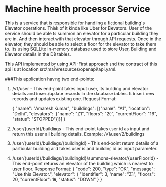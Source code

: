 # Machine health processor Service

This is a service that is responsible for handling a fictional building's Elevator
operations. Think of it kinda like Uber for Elevators. User of the service should be able to
summon an elevator for a particular building they are in. And then interact with that elevator
through API requests. Once in the elevator, they should be able to select a floor for the elevator
to take them to. Its using SQLLite in-memory database used to store User, Building and Elevator 
details in the DB tables.

This API implemented by using API-First approach and the contract of this api is 
at location src\main\resources\openapi\api.yaml.

###This application having two end-points:

1) /v1/user - This end-point takes input user, its building and elevator details and insert/update 
   records in the database tables. It insert new records and updates existing one.
   Request Format: 

   {
   "name": "Amaresh Kumar",
   "buildings": [{"name": "A1", "location": "Delhi", "elevators": [{"name": "Z1", "floors": "20", "currentFloor": "16", "status": "STOPPED"}]}]
   } 
2) /user/{userId}/buildings - This end-point takes user id as input and return this user all building details.
   Example: /v1/user/2/buildings
3) /user/{userId}/buildings/{buildingId} - This end-point return details of a particular building and takes user is and building id as input parameter.
4) /user/{userId}/buildings/{buildingId}/summons-elevator/{userFloorId} - This end-point returns an elevator of the building which is nearest to user floor.
   Response Format:
   {
   "code": 200,
   "type": "OK",
   "message": "Use this Elevator.",
   "elevator": {
   "identifier": 3,
   "name": "Z1",
   "floors": 20,
   "currentFloor": 16,
   "status": "DOWN"
   }
   }